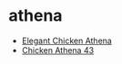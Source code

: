 # athena

 * [Elegant Chicken Athena](../../index/e/elegant-chicken-athena.json)
 * [Chicken Athena 43](../../index/c/chicken-athena-43.json)
